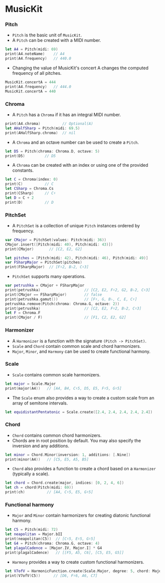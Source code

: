 # MusicKit

### Pitch
* `Pitch` is the basic unit of `MusicKit`. 
* A `Pitch` can be created with a MIDI number.

```swift
let A4 = Pitch(midi: 69)
print(A4.noteName)    // A4
print(A4.frequency)   // 440.0
```

* Changing the value of MusicKit's concert A changes the computed frequency of all pitches.

```swift
MusicKit.concertA = 444
print(A4.frequency)   // 444.0
MusicKit.concertA = 440
```

### Chroma
* A `Pitch` has a `Chroma` if it has an integral MIDI number.

```swift
print(A4.chroma)          // Optional(A)
let AHalfSharp = Pitch(midi: 69.5)
print(AHalfSharp.chroma)  // nil
```

* A `Chroma` and an octave number can be used to create a `Pitch`.

```swift
let D5 = Pitch(chroma: Chroma.D, octave: 5)
print(D5)         // D5
```

* A `Chroma` can be created with an index or using one of the provided constants.
```swift
let C = Chroma(index: 0)
print(C)          // C
let CSharp = Chroma.Cs
print(CSharp)     // C♯
let D = C + 2
print(D)          // D
```

### PitchSet
* A `PitchSet` is a collection of unique `Pitch` instances ordered by frequency.

```swift
var CMajor = PitchSet(values: Pitch(midi: 36))
CMajor.insert([Pitch(midi: 40), Pitch(midi: 43)])
print(CMajor)       // [C2, E2, G2]

let pitches = [Pitch(midi: 42), Pitch(midi: 46), Pitch(midi: 49)]
var FSharpMajor = PitchSet(pitches)
print(FSharpMajor)  // [F♯2, B♭2, C♯3]
```

* `PitchSet` supports many operations.
```swift
var petrushka = CMajor + FSharpMajor
print(petrushka)                    // [C2, E2, F♯2, G2, B♭2, C♯3]
print(CMajor == FSharpMajor)        // false
print(petrushka.gamut())            // [F♯, G, B♭, C, E, C♯]
petrushka.remove(Pitch(chroma: Chroma.G, octave: 2))
print(petrushka)                    // [C2, E2, F♯2, B♭2, C♯3]
let F = Chroma.F
print(CMajor / F)                   // [F1, C2, E2, G2]
```

### Harmonizer
* A `Harmonizer` is a function with the signature `(Pitch -> PitchSet)`.
* `Scale` and `Chord` contain common scale and chord harmonizers.
* `Major`, `Minor`, and `Harmony` can be used to create functional harmony.

### Scale
* `Scale` contains common scale harmonizers.

```swift
let major = Scale.Major
print(major(A4))   // [A4, B4, C♯5, D5, E5, F♯5, G♯5]
```

* The `Scale` enum also provides a way to create a custom scale from an array of semitone intervals.

```swift
let equidistantPentatonic = Scale.create([2.4, 2.4, 2.4, 2.4, 2.4])
```

### Chord
* `Chord` contains common chord harmonizers.
* Chords are in root position by default. You may also specify the inversion and any additions.

```swift
let minor = Chord.Minor(inversion: 1, additions: [.Nine])
print(minor(A4))   // [C5, E5, A5, B5]
```

* `Chord` also provides a function to create a chord based on a `Harmonizer` (typically a scale).

```swift
let chord = Chord.create(major, indices: [0, 2, 4, 6])
let ch = chord(Pitch(midi: 69))
print(ch)          // [A4, C♯5, E5, G♯5]
```

### Functional harmony
* `Major` and `Minor` contain harmonizers for creating diatonic functional harmony.

```swift
let C5 = Pitch(midi: 72)
let neapolitan = Major.bII
print(neapolitan(C5))  // [C♯5, E♯5, G♯5]
let G4 = Pitch(chroma: Chroma.G, octave: 4)
let plagalCadence = [Major.IV, Major.I] * G4
print(plagalCadence)   // [[F5, A5, C6], [C5, E5, G5]]
```

* `Harmony` provides a way to create custom functional harmonizers.

```swift
let V7ofV = HarmonicFunction.create(Scale.Major, degree: 5, chord: Major.V7)
print(V7ofV(C5))      // [D6, F♯6, A6, C7]
```

